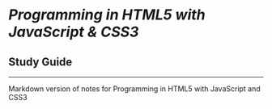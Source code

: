 # *Programming in HTML5 with JavaScript & CSS3*
## Study Guide
---
Markdown version of notes for Programming in HTML5 with JavaScript and CSS3
